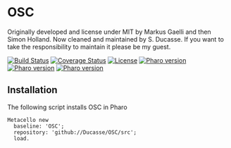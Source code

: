 # OSC
Originally developed and license under MIT by Markus Gaelli and then Simon Holland. Now cleaned and maintained by S. Ducasse. If you want to take the responsibility to maintain it please be my guest.

[![Build Status](https://travis-ci.com/Ducasse/OSC.svg?branch=master)](https://travis-ci.com/Ducasse/OSC)
[![Coverage Status](https://coveralls.io/repos/github//Ducasse/OSC/badge.svg?branch=master)](https://coveralls.io/github//Ducasse/OSC?branch=master)
[![License](https://img.shields.io/badge/license-MIT-blue.svg)]()
[![Pharo version](https://img.shields.io/badge/Pharo-6.1-%23aac9ff.svg)](https://pharo.org/download)
[![Pharo version](https://img.shields.io/badge/Pharo-7.0-%23aac9ff.svg)](https://pharo.org/download)
[![Pharo version](https://img.shields.io/badge/Pharo-8.0-%23aac9ff.svg)](https://pharo.org/download)
<!-- [![Build status](https://ci.appveyor.com/api/projects/status/1wdnjvmlxfbml8qo?svg=true)](https://ci.appveyor.com/project/olekscode/dataframe)  -->

## Installation
The following script installs OSC in Pharo

```smalltalk
Metacello new
  baseline: 'OSC';
  repository: 'github://Ducasse/OSC/src';
  load.
```
